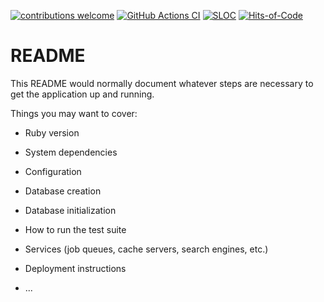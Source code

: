 [![contributions welcome](https://img.shields.io/badge/contributions-welcome-brightgreen.svg?style=flat)](https://github.com/artkirienko/rewards-app/issues)
[![GitHub Actions CI](https://github.com/artkirienko/rewards-app/actions/workflows/ci.yml/badge.svg)](https://github.com/artkirienko/rewards-app/actions/workflows/ci.yml)
[![SLOC](https://sloc.xyz/github/artkirienko/rewards-app)](https://en.wikipedia.org/wiki/Source_lines_of_code)
[![Hits-of-Code](https://hitsofcode.com/github/artkirienko/rewards-app?branch=main)](https://hitsofcode.com)

# README

This README would normally document whatever steps are necessary to get the
application up and running.

Things you may want to cover:

- Ruby version

- System dependencies

- Configuration

- Database creation

- Database initialization

- How to run the test suite

- Services (job queues, cache servers, search engines, etc.)

- Deployment instructions

- ...
